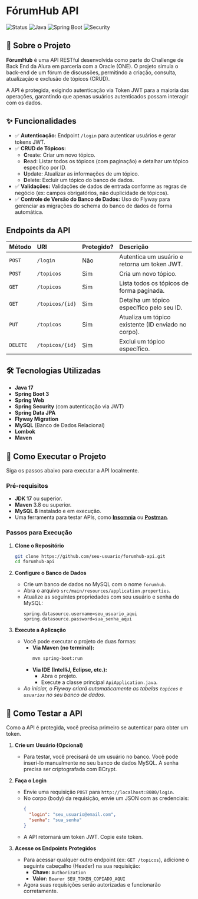 # FórumHub API

![Status](https://img.shields.io/badge/status-concluído-brightgreen)
![Java](https://img.shields.io/badge/Java-17%2B-blue)
![Spring Boot](https://img.shields.io/badge/Spring%20Boot-3.x-green)
![Security](https://img.shields.io/badge/Security-JWT-blueviolet)

## 📖 Sobre o Projeto

**FórumHub** é uma API RESTful desenvolvida como parte do Challenge de Back End da Alura em parceria com a Oracle (ONE). O projeto simula o back-end de um fórum de discussões, permitindo a criação, consulta, atualização e exclusão de tópicos (CRUD).

A API é protegida, exigindo autenticação via Token JWT para a maioria das operações, garantindo que apenas usuários autenticados possam interagir com os dados.

## ✨ Funcionalidades

-   ✅ **Autenticação:** Endpoint `/login` para autenticar usuários e gerar tokens JWT.
-   ✅ **CRUD de Tópicos:**
    -   **C**reate: Criar um novo tópico.
    -   **R**ead: Listar todos os tópicos (com paginação) e detalhar um tópico específico por ID.
    -   **U**pdate: Atualizar as informações de um tópico.
    -   **D**elete: Excluir um tópico do banco de dados.
-   ✅ **Validações:** Validações de dados de entrada conforme as regras de negócio (ex: campos obrigatórios, não duplicidade de tópicos).
-   ✅ **Controle de Versão do Banco de Dados:** Uso do Flyway para gerenciar as migrações do schema do banco de dados de forma automática.

## Endpoints da API

| Método | URI             | Protegido? | Descrição                                        |
| :----- | :-------------- | :--------- | :------------------------------------------------- |
| `POST` | `/login`        | Não        | Autentica um usuário e retorna um token JWT.       |
| `POST` | `/topicos`      | Sim        | Cria um novo tópico.                               |
| `GET`  | `/topicos`      | Sim        | Lista todos os tópicos de forma paginada.          |
| `GET`  | `/topicos/{id}` | Sim        | Detalha um tópico específico pelo seu ID.          |
| `PUT`  | `/topicos`      | Sim        | Atualiza um tópico existente (ID enviado no corpo). |
| `DELETE`| `/topicos/{id}` | Sim        | Exclui um tópico específico.                       |

## 🛠️ Tecnologias Utilizadas

-   **Java 17**
-   **Spring Boot 3**
-   **Spring Web**
-   **Spring Security** (com autenticação via JWT)
-   **Spring Data JPA**
-   **Flyway Migration**
-   **MySQL** (Banco de Dados Relacional)
-   **Lombok**
-   **Maven**

## 🚀 Como Executar o Projeto

Siga os passos abaixo para executar a API localmente.

### Pré-requisitos

-   **JDK 17** ou superior.
-   **Maven** 3.8 ou superior.
-   **MySQL 8** instalado e em execução.
-   Uma ferramenta para testar APIs, como **[Insomnia](https://insomnia.rest/)** ou **[Postman](https://www.postman.com/)**.

### Passos para Execução

1.  **Clone o Repositório**
    ```bash
    git clone https://github.com/seu-usuario/forumhub-api.git
    cd forumhub-api
    ```

2.  **Configure o Banco de Dados**
    -   Crie um banco de dados no MySQL com o nome `forumhub`.
    -   Abra o arquivo `src/main/resources/application.properties`.
    -   Atualize as seguintes propriedades com seu usuário e senha do MySQL:
        ```properties
        spring.datasource.username=seu_usuario_aqui
        spring.datasource.password=sua_senha_aqui
        ```

3.  **Execute a Aplicação**
    -   Você pode executar o projeto de duas formas:
        -   **Via Maven (no terminal):**
            ```bash
            mvn spring-boot:run
            ```
        -   **Via IDE (IntelliJ, Eclipse, etc.):**
            -   Abra o projeto.
            -   Execute a classe principal `ApiApplication.java`.
    -   *Ao iniciar, o Flyway criará automaticamente as tabelas `topicos` e `usuarios` no seu banco de dados.*

## 🧪 Como Testar a API

Como a API é protegida, você precisa primeiro se autenticar para obter um token.

1.  **Crie um Usuário (Opcional)**
    * Para testar, você precisará de um usuário no banco. Você pode inseri-lo manualmente no seu banco de dados MySQL. A senha precisa ser criptografada com BCrypt.

2.  **Faça o Login**
    -   Envie uma requisição `POST` para `http://localhost:8080/login`.
    -   No corpo (body) da requisição, envie um JSON com as credenciais:
        ```json
        {
          "login": "seu_usuario@email.com",
          "senha": "sua_senha"
        }
        ```
    -   A API retornará um token JWT. Copie este token.

3.  **Acesse os Endpoints Protegidos**
    -   Para acessar qualquer outro endpoint (ex: `GET /topicos`), adicione o seguinte cabeçalho (Header) na sua requisição:
        -   **Chave:** `Authorization`
        -   **Valor:** `Bearer SEU_TOKEN_COPIADO_AQUI`
    -   Agora suas requisições serão autorizadas e funcionarão corretamente.
